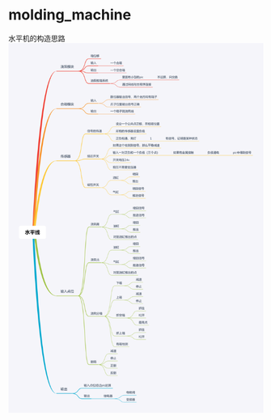 # molding_machine

水平机的构造思路
![](https://raw.githubusercontent.com/handsomeWeiye/molding_machine/master/%E6%B0%B4%E5%B9%B3%E7%BA%BF.png)
